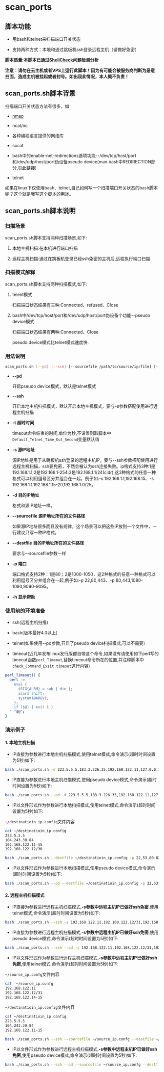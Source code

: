 # scan_ports

## 脚本功能

- 用bash和telnet来扫描端口开关状态

- 支持两种方式：本地和通过跳板机ssh登录远程主机（请做好免密）

**脚本质量:本脚本已通过[ShellCheck](https://www.shellcheck.net/ "ShellCheck")问题检测分析**

**注意：请勿在云主机或者VPS上运行此脚本！因为有可能会被服务商判断为恶意扫面，造成主机被挂起或者封号。如出现此情况，本人概不负责！**

## scan_ports.sh脚本背景

扫描端口开关状态方法有很多，如

- [nmap](https://nmap.org/ "nmap")

- ncat/nc

- 各种编程语言提供的网络库

- socat

- bash中的enable-net-redirections选项功能--/dev/tcp/host/port和/dev/udp/host/port伪设备pseudo device(man bash中REDIRECTION部分,见[此链接](https://www.gnu.org/software/bash/manual/bash.html#Redirections "Redirections"))

- telnet

如果在linux下仅使用bash、telnet,自己如何写一个扫描端口开关状态的bash脚本呢？这个就是我写这个脚本的用途。

## scan_ports.sh脚本说明

### 扫描场景

scan_ports.sh脚本支持两种扫描场景,如下:

1. 本地主机扫描:在本机进行端口扫描

2. 远程主机扫描:通过在跳板机登录已经ssh免密的主机后,远程执行端口扫描

### 扫描模式解释

scan_ports.sh脚本支持两种扫描模式,如下:

1. telent模式

    扫描端口状态结果有三种:Connected、refused、Close

2. bash中/dev/tcp/host/port和/dev/udp/host/port伪设备个功能--pseudo device模式

    扫描端口状态结果有两种:Connected、Close

    pseudo device模式比telnet模式速度快.

### 用法说明

```bash
scan_ports.sh [--pd] [--ssh] [--sourcefile /path/to/source/ip/file] [--destfile /path/to/destination/ip/file] [-s source_ip_format] [-d destination_ip_format] [-p port]  [-t timeout_second] [-h]
```

- **--pd**

  开启pseudo device模式，默认是telnet模式

- **--ssh**
  
  开启本地主机扫描模式，默认开启本地主机模式，要与-s参数搭配使用进行远程主机扫描

- **-t 超时时间**

  timeout命令结束的时间,单位为秒,不设置则取脚本中`Default_Telnet_Time_Out_Second`变量默认值

- **-s 源IP地址**
  
  源IP地址是用于从跳板机ssh登录的远程主机IP，要与--ssh参数搭配使用进行远程主机扫描，ssh要免密，不然会被认为ssh连接失败。ip格式支持3种:1是192.168.1.1;2是192.168.1-254;3是192.168.1.1/24(cidr),这3种格式的任意一种格式可以利用逗号区分并组合在一起，例子如:-s 192.168.1.1,192.168.15、-s 192.168.1.1,192.168.1.15-20,192.168.1.0/25。

- **-d 目的IP地址**

  格式和源IP地址一样。

- **--sourcefile 源IP地址所在的文件路径**
  
  如果源IP地址很多而且没有规律，这个场景可以把这些IP放到一个文件中，一行建议只写一种IP格式。

- **--destfile 目的IP地址所在的文件路径**

  要求与--sourcefile参数一样

- **-p 端口**

  端口格式支持2种：1是80；2是1000-1050，这2种格式的任意一种格式可以利用逗号区分并组合在一起,例子如:-p 22,80,443、-p 80,443,1080-1090,9090-9095。

- **-h 显示帮助**

### 使用前的环境准备

- ssh(远程主机扫描)

- bash(版本最好4.0以上)

- telnet(如果使用--pd参数,开启了pseudo device扫描模式,可以不需要)

- timeout(近几年发布linux发行版都自带这个命令,如果没有请使用如下perl写的timeout函数`perl_Timeout`,替换timeout命令所在的位置,并注释脚本中`check_Command_Exsit timeout`这行内容)

```bash
perl_Timeout() {
  perl -e '
    eval {
      $SIG{ALRM} = sub { die };
      alarm shift;
      system(@ARGV);
    };
    if ($@) { exit 1 }
  ' "$@";
}
```

### 演示例子

#### 1. 本地主机扫描

- IP直接为参数进行本地主机扫描模式,使用telnet模式,命令演示(超时时间设置为5秒)如下:

```bash
bash ./scan_ports.sh -d 223.5.5.5,183.3.226.35,192.168.122.11,127.0.0.1 -p 22,53,80-82 -t 5
```

- IP直接为参数进行本地主机扫描模式,使用pseudo device模式,命令演示(超时时间设置为5秒)如下:

```bash
bash ./scan_ports.sh --pd -d 223.5.5.5,183.3.226.35,192.168.122.11,127.0.0.1 -p 22,53,80-82 -t 5
```

- IP以文件形式作为参数进行本地扫描模式,使用telnet模式,命令演示(超时时间设置为5秒)如下:

`~/destinatioin_ip.config`文件内容

```bash
cat ~/destinatioin_ip.config
223.5.5.5
104.243.30.84
192.168.122.11-15
192.168.122.12/30
```

```bash
bash ./scan_ports.sh --destfile ~/destinatioin_ip.config -p 22,53,80-82 -t 5
```

- IP以文件形式作为参数进行本地扫描模式,使用pseudo device模式,命令演示(超时时间设置为5秒)如下:

```bash
bash ./scan_ports.sh --pd --destfile ~/destinatioin_ip.config -p 22,53,80-82 -t 5
```

#### 2. 远程主机扫描模式

- IP直接为参数进行远程主机扫描模式,**-s参数中远程主机IP已做好ssh免密**,使用telnet模式,命令演示(超时时间设置为5秒)如下:

```bash
bash ./scan_ports.sh --ssh -s 192.168.122.11,192.168.122.12/31,192.168.122.14-15 -d 223.5.5.5,183.3.226.35,192.168.122.11,127.0.0.1 -p 22,53,80-82 -t 5
```

- IP直接为参数进行远程主机扫描模式,**-s参数中远程主机IP已做好ssh免密**,使用pseudo device模式,命令演示(超时时间设置为5秒)如下:

```bash
bash ./scan_ports.sh --ssh --pd -s 192.168.122.11,192.168.122.12/31,192.168.122.14-15 -d 223.5.5.5,183.3.226.35,192.168.122.11,127.0.0.1 -p 22,53,80-82 -t 5
```

- IP以文件形式作为参数进行远程主机扫描模式,**-s参数中远程主机IP已做好ssh免密**,使用telnet模式,命令演示(超时时间设置为5秒)如下:

`~/source_ip.confg`文件内容

```bash
cat  ~/source_ip.confg
192.168.122.11
192.168.122.12/31
192.168.122.14-15
```

`~/destinatioin_ip.config`文件内容

```bash
cat ~/destinatioin_ip.config
223.5.5.5
104.243.30.84
192.168.122.11-15
```

```bash
bash ./scan_ports.sh --ssh --sourcefile ~/source_ip.confg --destfile ~/destinatioin_ip.config -p 22,53,80-82 -t 5
```

- IP以文件形式作为参数进行远程主机扫描模式,**-s参数中远程主机IP已做好ssh免密**,使用pseudo device模式,命令演示(超时时间设置为5秒)如下:

```bash
bash ./scan_ports.sh --ssh --pd --sourcefile ~/source_ip.confg --destfile ~/destinatioin_ip.config -p 22,53,80-82 -t 5
```
